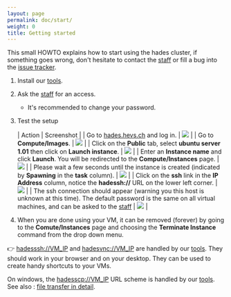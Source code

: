 ```yaml
---
layout: page
permalink: doc/start/
weight: 0
title: Getting started
---
```


This small HOWTO explains how to start using the hades cluster, if something
goes wrong, don't hesitate to contact the [staff](../../staff) or fill a bug
into the [issue tracker](https://github.com/hevs-isi/hades//issues).

1. Install our [tools](../tools/).
2. Ask the [staff](../../staff/) for an access.
	* It's recommended to change your password.
3. Test the setup

	| Action | Screenshot |
	| Go to [hades.hevs.ch](http://hades.hevs.ch) and log in.															| ![](../../images/doc/vm_creation/00.png) |
	| Go to **Compute/Images**.																							| ![](../../images/doc/vm_creation/01.png) |
	| Click on the **Public** tab, select **ubuntu server 1.01** then click on **Launch instance**.						| ![](../../images/doc/vm_creation/02.png) |
	| Enter an **Instance name** and click **Launch**. You will be redirected to the **Compute/Instances** page.		| ![](../../images/doc/vm_creation/03.png) |
	| Please wait a few seconds until the instance is created (indicated by **Spawning** in the **task** column).		| ![](../../images/doc/vm_creation/04.png) |
	| Click on the **ssh** link in the **IP Address** column, notice the **hadessh://** URL on the lower left corner.	| ![](../../images/doc/vm_creation/05.png) |
	| The ssh connection should appear (warning you this host is unknown at this time). The default password is the same on all virtual machines, and can be asked to the [staff](../../staff) | ![](../../images/doc/vm_creation/06.png) |

4. When you are done using your VM, it can be removed (forever) by going to the
**Comute/Instances** page and choosing the **Terminate Instance** command from
the drop down menu.


:point_right: [hadesssh://VM_IP](hadesssh://VM_IP) and
[hadesvnc://VM_IP](hadesvnc://VM_IP) are handled by our [tools](../tools). They
should work in your browser and on your desktop. They can be used to create
handy shortcuts to your VMs.

On windows, the [hadesscp://VM_IP](hadesscp://VM_IP) URL scheme is handled by
our [tools](../tools). See also : [file transfer in detail](../file-transfer).